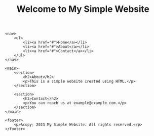 <!DOCTYPE html>
<html>
<head>
    <title>My Simple Website</title>
</head>
<body>
    <header>
        <h1>Welcome to My Simple Website</h1>
    </header>

    <nav>
        <ul>
            <li><a href="#">Home</a></li>
            <li><a href="#">About</a></li>
            <li><a href="#">Contact</a></li>
        </ul>
    </nav>

    <main>
        <section>
            <h2>About</h2>
            <p>This is a simple website created using HTML.</p>
        </section>

        <section>
            <h2>Contact</h2>
            <p>You can reach us at example@example.com.</p>
        </section>
    </main>

    <footer>
        <p>&copy; 2023 My Simple Website. All rights reserved.</p>
    </footer>
</body>
</html>

